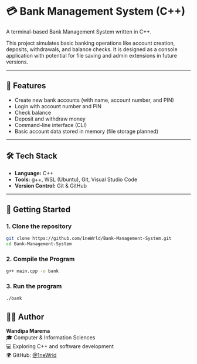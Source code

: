 # 💳 Bank Management System (C++)

A terminal-based Bank Management System written in C++.

This project simulates basic banking operations like account creation, deposits, withdrawals, and balance checks. It is designed as a console application with potential for file saving and admin extensions in future versions.

---

## 📌 Features

- Create new bank accounts (with name, account number, and PIN)
- Login with account number and PIN
- Check balance
- Deposit and withdraw money
- Command-line interface (CLI)
- Basic account data stored in memory (file storage planned)

---

## 🛠️ Tech Stack

- **Language:** C++
- **Tools:** g++, WSL (Ubuntu), Git, Visual Studio Code
- **Version Control:** Git & GitHub

---

## 🚀 Getting Started

### 1. Clone the repository

```bash
git clone https://github.com/1neWrld/Bank-Management-System.git
cd Bank-Management-System
```

### 2. Compile the Program

```bash
g++ main.cpp -o bank
```

### 3. Run the program

```bash
./bank
```


## 🙋‍♂️ Author

**Wandipa Marema**  
🎓 Computer & Information Sciences  
💻 Exploring C++ and software development  
🌍 GitHub: [@1neWrld](https://github.com/1neWrld)
